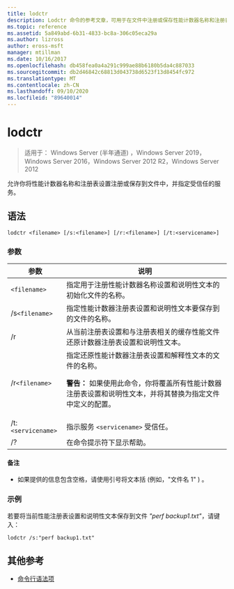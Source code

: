 ```yaml
---
title: lodctr
description: Lodctr 命令的参考文章，可用于在文件中注册或保存性能计数器名称和注册表设置，并指定受信任的服务。
ms.topic: reference
ms.assetid: 5a849abd-6b31-4833-bc8a-306c05eca29a
ms.author: lizross
author: eross-msft
manager: mtillman
ms.date: 10/16/2017
ms.openlocfilehash: db458fea0a4a291c999ae88b6180b5da4c887033
ms.sourcegitcommit: db2d46842c68813d043738d6523f13d8454fc972
ms.translationtype: MT
ms.contentlocale: zh-CN
ms.lasthandoff: 09/10/2020
ms.locfileid: "89640014"
---
```

# <a name="lodctr"></a>lodctr

> 适用于： Windows Server (半年通道) ，Windows Server 2019，Windows Server 2016，Windows Server 2012 R2，Windows Server 2012

允许你将性能计数器名称和注册表设置注册或保存到文件中，并指定受信任的服务。

## <a name="syntax"></a>语法

```
lodctr <filename> [/s:<filename>] [/r:<filename>] [/t:<servicename>]
```

### <a name="parameters"></a>参数

| 参数 | 说明 |
| --------- | ----------- |
| `<filename>` | 指定用于注册性能计数器名称设置和说明性文本的初始化文件的名称。 |
| /s`<filename>` | 指定性能计数器注册表设置和说明性文本要保存到的文件的名称。 |
| /r | 从当前注册表设置和与注册表相关的缓存性能文件还原计数器注册表设置和说明性文本。 |
| /r`<filename>` | 指定还原性能计数器注册表设置和解释性文本的文件的名称。<p>**警告：** 如果使用此命令，你将覆盖所有性能计数器注册表设置和说明性文本，并将其替换为指定文件中定义的配置。 |
| /t:`<servicename>` | 指示服务 `<servicename>` 受信任。 |
| /? | 在命令提示符下显示帮助。 |

#### <a name="remarks"></a>备注

- 如果提供的信息包含空格，请使用引号将文本括 (例如，"文件名 1" ) 。

### <a name="examples"></a>示例

若要将当前性能注册表设置和说明性文本保存到文件 *"perf backup1.txt"*，请键入：

```
lodctr /s:"perf backup1.txt"
```

## <a name="additional-references"></a>其他参考

- [命令行语法项](command-line-syntax-key.md)
